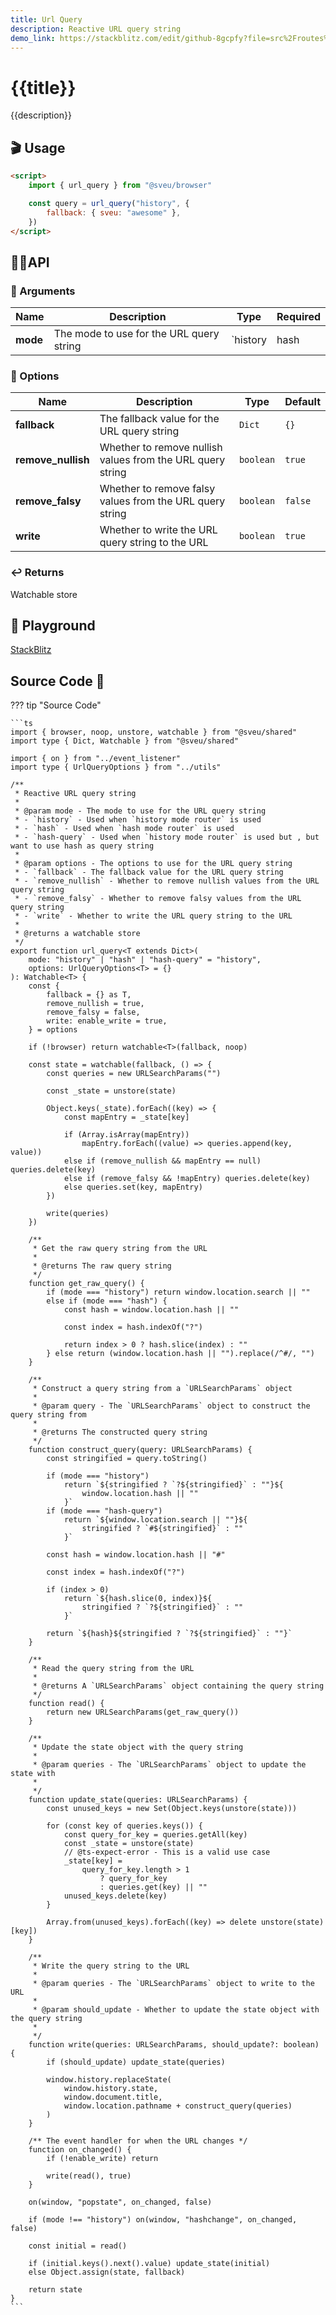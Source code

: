 ```yaml
---
title: Url Query
description: Reactive URL query string
demo_link: https://stackblitz.com/edit/github-8gcpfy?file=src%2Froutes%2Fbrowser%2Furl_query%2F%2Bpage.svelte
---
```


# {{title}}

{{description}}

## 🎬 Usage

```html
<script>
    import { url_query } from "@sveu/browser"

    const query = url_query("history", {
        fallback: { sveu: "awesome" },
    })
</script>
```

## 👩‍💻API

### 👻 Arguments

| Name         | Description                              | Type                              | Required |
| ------------ | ---------------------------------------  | --------------------------------- | -------- |
| **mode**     | The mode to use for the URL query string | `history | hash | hash-query`     | No       |

### 🙈 Options

| Name              | Description                                                | Type      | Default  |
| ----------------- | -----------------------------------------------------------| --------- | -------- |
| **fallback**      | The fallback value for the URL query string                | `Dict`    | `{}`     |
| **remove_nullish**| Whether to remove nullish values from the URL query string | `boolean` | `true`   |
| **remove_falsy**  | Whether to remove falsy values from the URL query string   | `boolean` | `false`  |
| **write**         | Whether to write the URL query string to the URL           | `boolean` | `true`   |

### ↩️ Returns

Watchable store

## 🧪 Playground

[StackBlitz]({{demo_link}})

## Source Code 👀

??? tip "Source Code"

    ```ts
    import { browser, noop, unstore, watchable } from "@sveu/shared"
    import type { Dict, Watchable } from "@sveu/shared"

    import { on } from "../event_listener"
    import type { UrlQueryOptions } from "../utils"

    /**
     * Reactive URL query string
     *
     * @param mode - The mode to use for the URL query string
     * - `history` - Used when `history mode router` is used
     * - `hash` - Used when `hash mode router` is used
     * - `hash-query` - Used when `history mode router` is used but , but want to use hash as query string
     *
     * @param options - The options to use for the URL query string
     * - `fallback` - The fallback value for the URL query string
     * - `remove_nullish` - Whether to remove nullish values from the URL query string
     * - `remove_falsy` - Whether to remove falsy values from the URL query string
     * - `write` - Whether to write the URL query string to the URL
     *
     * @returns a watchable store
     */
    export function url_query<T extends Dict>(
        mode: "history" | "hash" | "hash-query" = "history",
        options: UrlQueryOptions<T> = {}
    ): Watchable<T> {
        const {
            fallback = {} as T,
            remove_nullish = true,
            remove_falsy = false,
            write: enable_write = true,
        } = options

        if (!browser) return watchable<T>(fallback, noop)

        const state = watchable(fallback, () => {
            const queries = new URLSearchParams("")

            const _state = unstore(state)

            Object.keys(_state).forEach((key) => {
                const mapEntry = _state[key]

                if (Array.isArray(mapEntry))
                    mapEntry.forEach((value) => queries.append(key, value))
                else if (remove_nullish && mapEntry == null) queries.delete(key)
                else if (remove_falsy && !mapEntry) queries.delete(key)
                else queries.set(key, mapEntry)
            })

            write(queries)
        })

        /**
         * Get the raw query string from the URL
         *
         * @returns The raw query string
         */
        function get_raw_query() {
            if (mode === "history") return window.location.search || ""
            else if (mode === "hash") {
                const hash = window.location.hash || ""

                const index = hash.indexOf("?")

                return index > 0 ? hash.slice(index) : ""
            } else return (window.location.hash || "").replace(/^#/, "")
        }

        /**
         * Construct a query string from a `URLSearchParams` object
         *
         * @param query - The `URLSearchParams` object to construct the query string from
         *
         * @returns The constructed query string
         */
        function construct_query(query: URLSearchParams) {
            const stringified = query.toString()

            if (mode === "history")
                return `${stringified ? `?${stringified}` : ""}${
                    window.location.hash || ""
                }`
            if (mode === "hash-query")
                return `${window.location.search || ""}${
                    stringified ? `#${stringified}` : ""
                }`

            const hash = window.location.hash || "#"

            const index = hash.indexOf("?")

            if (index > 0)
                return `${hash.slice(0, index)}${
                    stringified ? `?${stringified}` : ""
                }`

            return `${hash}${stringified ? `?${stringified}` : ""}`
        }

        /**
         * Read the query string from the URL
         *
         * @returns A `URLSearchParams` object containing the query string
         */
        function read() {
            return new URLSearchParams(get_raw_query())
        }

        /**
         * Update the state object with the query string
         *
         * @param queries - The `URLSearchParams` object to update the state with
         *
         */
        function update_state(queries: URLSearchParams) {
            const unused_keys = new Set(Object.keys(unstore(state)))

            for (const key of queries.keys()) {
                const query_for_key = queries.getAll(key)
                const _state = unstore(state)
                // @ts-expect-error - This is a valid use case
                _state[key] =
                    query_for_key.length > 1
                        ? query_for_key
                        : queries.get(key) || ""
                unused_keys.delete(key)
            }

            Array.from(unused_keys).forEach((key) => delete unstore(state)[key])
        }

        /**
         * Write the query string to the URL
         *
         * @param queries - The `URLSearchParams` object to write to the URL
         *
         * @param should_update - Whether to update the state object with the query string
         *
         */
        function write(queries: URLSearchParams, should_update?: boolean) {
            if (should_update) update_state(queries)

            window.history.replaceState(
                window.history.state,
                window.document.title,
                window.location.pathname + construct_query(queries)
            )
        }

        /** The event handler for when the URL changes */
        function on_changed() {
            if (!enable_write) return

            write(read(), true)
        }

        on(window, "popstate", on_changed, false)

        if (mode !== "history") on(window, "hashchange", on_changed, false)

        const initial = read()

        if (initial.keys().next().value) update_state(initial)
        else Object.assign(state, fallback)

        return state
    }
    ```
